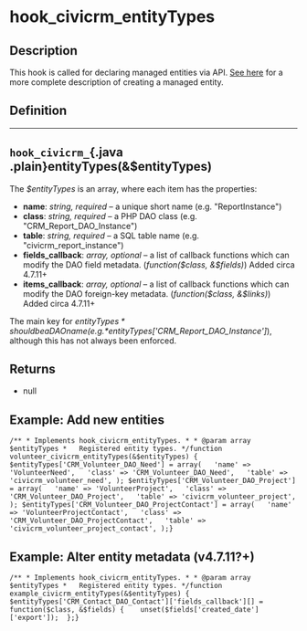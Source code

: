 # hook_civicrm_entityTypes

## Description

This hook is called for declaring managed entities via API. [See
here](https://wiki.civicrm.org/confluence/display/CRMDOC/Create+a+Module+Extension#CreateaModuleExtension-Addanewentity)
for a more complete description of creating a managed entity.

## Definition



  ----------------------------------------------------------
  `hook_civicrm_`{.java .plain}entityTypes(&$entityTypes)
  ----------------------------------------------------------



The *$entityTypes* is an array, where each item has the properties:

-   **name**: *string, required* – a unique short name (e.g.
    "ReportInstance")
-   **class**: *string, required* – a PHP DAO class (e.g.
    "CRM_Report_DAO_Instance")
-   **table**: *string, required* – a SQL table name (e.g.
    "civicrm_report_instance")
-   **fields_callback**: *array, optional* – a list of callback
    functions which can modify the DAO field metadata.
    (*function($class, &$fields)*) Added circa 4.7.11+
-   **items_callback**: *array, optional* – a list of callback
    functions which can modify the DAO foreign-key metadata.
    (*function($class, &$links)*) Added circa 4.7.11+

The main key for *$entityTypes* should be a DAO name (e.g.
*$entityTypes['CRM_Report_DAO_Instance']*), although this has not
always been enforced.

## Returns

-   null

## Example: Add new entities

    /** * Implements hook_civicrm_entityTypes. * * @param array $entityTypes *   Registered entity types. */function volunteer_civicrm_entityTypes(&$entityTypes) { $entityTypes['CRM_Volunteer_DAO_Need'] = array(   'name' => 'VolunteerNeed',   'class' => 'CRM_Volunteer_DAO_Need',   'table' => 'civicrm_volunteer_need', ); $entityTypes['CRM_Volunteer_DAO_Project'] = array(   'name' => 'VolunteerProject',   'class' => 'CRM_Volunteer_DAO_Project',   'table' => 'civicrm_volunteer_project', ); $entityTypes['CRM_Volunteer_DAO_ProjectContact'] = array(   'name' => 'VolunteerProjectContact',   'class' => 'CRM_Volunteer_DAO_ProjectContact',   'table' => 'civicrm_volunteer_project_contact', );}



## Example: Alter entity metadata (v4.7.11?+)

    /** * Implements hook_civicrm_entityTypes. * * @param array $entityTypes *   Registered entity types. */function example_civicrm_entityTypes(&$entityTypes) {  $entityTypes['CRM_Contact_DAO_Contact']['fields_callback'][] = function($class, &$fields) {    unset($fields['created_date']['export']);  };}